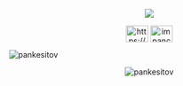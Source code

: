 
<p align="center"><img src="http://wegamers.176.com/GameIM/SNS/Image/20424123521623515133581416"/></p> 

<p align="center">
<a href="https://instagram.com/https://www.instagram.com/pankesito_/" target="blank"><img align="center" src="https://raw.githubusercontent.com/rahuldkjain/github-profile-readme-generator/master/src/images/icons/Social/instagram.svg" alt="https://pankesito_/" height="30" width="40" /></a>
<a href="https://www.youtube.com/c/https://www.youtube.com/c/impancake" target="blank"><img align="center" src="https://raw.githubusercontent.com/rahuldkjain/github-profile-readme-generator/master/src/images/icons/Social/youtube.svg" alt="impancake" height="30" width="40" /></a>

</p>
<p><img src="https://github-readme-stats.vercel.app/api/top-langs?username=pankesitov&theme=dark&show_icons=true&locale=en&layout=compact&" alt="pankesitov" />
<p align="center">
<img src="https://github-readme-stats.vercel.app/api?username=pankesitov&theme=dark&show_icons=true&locale=en" alt="pankesitov" 
</p>



